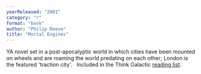 ```yaml
---
yearReleased: "2001"
category: "r"
format: "book"
author: "Philip Reeve"
title: "Mortal Engines"
---
```

 YA novel set in a post-apocalyptic world in which cities have been mounted on  wheels and are roaming the world predating on each other; London is the featured  'traction city'.
  
 Included in the Think Galactic <a href="https://thinkgalactic.org/reading-lists/by-author/">reading list</a>.